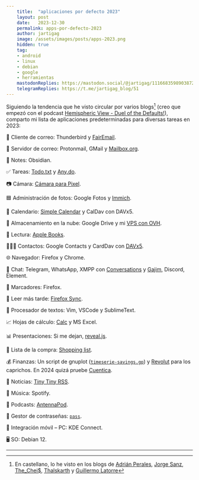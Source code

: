 ```yaml
---
    title:  "aplicaciones por defecto 2023"
    layout: post
    date:   2023-12-30
    permalink: apps-por-defecto-2023
    author: jartigag
    image: /assets/images/posts/apps-2023.png
    hidden: true
    tag:
    - android
    - linux
    - debian
    - google
    - herramientas
    mastodonReplies: https://mastodon.social/@jartigag/111668359890387271
    telegramReplies: https://t.me/jartigag_blog/51
---
```


Siguiendo la tendencia que he visto circular por varios blogs[^1] (creo que empezó con el podcast [Hemispheric View - Duel of the Defaults!](https://listen.hemisphericviews.com/097)), comparto mi lista de aplicaciones predeterminadas para diversas tareas en 2023:

📨 Cliente de correo: Thunderbird y [FairEmail](https://play.google.com/store/apps/details?id=eu.faircode.email).

📮 Servidor de correo: Protonmail, GMail y [Mailbox.org](https://mailbox.org/en/).

📝 Notes: Obsidian.

✅ Tareas: [Todo.txt](http://todotxt.org/) y [Any.do](https://www.any.do/).

📷 Cámara: [Cámara para Pixel](https://play.google.com/store/apps/details?id=com.google.android.GoogleCamera).

🟦 Administración de fotos: Google Fotos y [Immich](https://github.com/alextran1502/immich).

📆 Calendario: [Simple Calendar](https://simplemobiletools.com/) y CalDav con DAVx5.

📁 Almacenamiento en la nube: Google Drive y mi [VPS con OVH](https://javier.artiga.es/notas/vps/).

📖 Lectura: [Apple Books](https://www.apple.com/es/apple-books/).

🙍🏻‍♂️ Contactos: Google Contacts y CardDav con [DAVx5](https://www.davx5.com/download).

🌐 Navegador: Firefox y Chrome.

💬 Chat: Telegram, WhatsApp, XMPP con [Conversations](https://play.google.com/store/apps/details?id=eu.siacs.conversations) y [Gajim](https://gajim.org/), Discord, Element.

🔖 Marcadores: Firefox.

📑 Leer más tarde: [Firefox Sync](https://www.mozilla.org/es-ES/firefox/features/sync/).

📜 Procesador de textos: Vim, VSCode y SublimeText.

📈 Hojas de cálculo: [Calc](https://es.m.wikipedia.org/wiki/LibreOffice_Calc) y MS Excel.

📊 Presentaciones: Si me dejan, [reveal.js](https://revealjs.com/).

🛒 Lista de la compra: [Shopping list](https://play.google.com/store/apps/details?id=privacyfriendlyshoppinglist.secuso.org.privacyfriendlyshoppinglist).

💰 Finanzas: Un script de gnuplot ([`timeserie-savings.gp`](https://github.com/jartigag/s/blob/main/timeserie-savings.gp)) y [Revolut](https://play.google.com/store/apps/details?id=com.revolut.revolut) para los caprichos. En 2024 quizá pruebe [Cuentica](https://cuentica.com/).

📰 Noticias: [Tiny Tiny RSS](https://tt-rss.org/).

🎵 Música: Spotify.

🎤 Podcasts: [AntennaPod](https://play.google.com/store/apps/details?id=de.danoeh.antennapod).

🔐 Gestor de contraseñas: [`pass`](http://passwordstore.org/).

📱 Integración móvil – PC: KDE Connect.

🖥️ SO: Debian 12.

---
[^1]: En castellano, lo he visto en los blogs de [Adrián Perales](https://adrianperales.com/2023/12/aplicaciones-por-defecto-en-2023/), [Jorge Sanz](https://jorgesanz.net/posts/2023-11-16-defaults/), [The_Chei$](https://thecheis.com/2023/12/05/mis-aplicaciones-por-defecto-en-2023/), [Thalskarth](https://blog.thalskarth.ar/aplicaciones-por-defecto/) y [Guillermo Latorre](https://guillermolatorre.com/aplicaciones-por-defecto-2023/)
